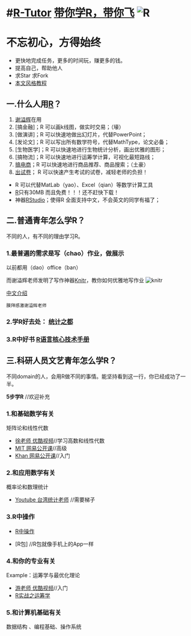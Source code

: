 #[R-Tutor](http://cran.r-project.org/doc/contrib/Liu-FAQ.pdf)
[带你学R，带你飞](http://yishuo.org/r/2012/01/19/how-to-learn-r-by-reading-books.html)
![R](https://pbs.twimg.com/profile_images/508630159461580801/SPEYeilx_400x400.jpeg)
=======

# 不忘初心，方得始终
 * 更快地完成任务，更多的时间玩，赚更多的钱。
 * 提高自己，帮助他人
 * 求Star 求Fork
 * [本文风格教程](https://github.com/harryprince/R-Tutor/tree/master/R-MarkDown)

## 一.什么人用[R](http://mirror.bjtu.edu.cn/cran/)？

1. [谢溢辉](http://yihui.name/cn/)在用
2. [搞金融]；R 可以画k线图，做实时交易；（壕）
3. [做演讲]；R 可以快速地做出幻灯片，代替PowerPoint；
4. [发论文]；R 可以写出所有数学符号，代替MathType，论文必备；
5. [生物医学]；R 可以快速地进行生物统计分析，画出优雅的图形；
6. [搞物流]；R 可以快速地进行运筹学计算，可视化最短路线；
7. [搞电商](http://www.bjt.name/2014/09/mail-from-audience/)；R 可以快速地进行商品推荐、商品搜索；（土豪）
8. [出试卷](http://www.loyhome.com/%E6%9C%89%E8%B6%A3%E7%9A%84r%E5%8C%85-%E8%AF%95%E5%8D%B7%E7%94%9F%E6%88%90%E5%99%A8-2/)； R 可以快速产生考试的试卷，减轻老师的负担！

* R 可以代替MatLab（yao）、Excel（qian）等数学计算工具
* [R](http://mirror.bjtu.edu.cn/cran/)只有30MB 而且免费！！！还不赶快下载！
* 神器[RStudio](http://www.rstudio.com/products/rstudio/download/)；使得R 全面支持中文，不会英文的同学有福了；

## 二.普通青年怎么学R？

不同的人，有不同的理由学习R。

### 1.最普遍的需求是写（chao）作业，做展示
以前都用（dao）office（ban）

而谢溢辉老师发明了写作神器[Knitr](http://yihui.name/knitr/)，教你如何优雅地写作业
![knitr](http://yihui.name/knitr/images/knit-logo.png)

[中文介绍]( http://cos.name/tag/knitr/)

```
膜拜感激谢溢辉老师
```

### 2.学R好去处：  [统计之都](http://cos.name)


### 3.R中好书 [R语言核心技术手册](http://item.jd.com/11520666.html?utm_source=p.yiqifa.com&utm_medium=tuiguang&utm_campaign=t_1_755954&utm_term=42fad2096e0d4ec99989abb0855e0248)

## 三.科研人员文艺青年怎么学R？

不同domain的人，会用R做不同的事情。能坚持看到这一行，你已经成功了一半。

**5步学R**   //欢迎补充

### 1.和基础数学有关

矩阵论和线性代数
* [徐老师 优酷视频](http://i.youku.com/u/UMTIwMTA4MDczNg==)//学习高数和线性代数
* [MIT 网易公开课](http://v.163.com/special/opencourse/daishu.html)//高级
* [Khan 网易公开课](http://v.163.com/special/Khan/linearalgebra.html)//入门

### 2.和应用数学有关

 概率论和数理统计
* [Youtube 台湾统计老师](https://www.youtube.com/channel/UCp4PY14p-zim26ACwfCzTvQ) //需要梯子

### 3.R中操作

* [R中操作](https://github.com/harryprince/R-Tutor/tree/master/R%26Matrix)

* [R包] //R包就像手机上的App一样

### 4.和你的专业有关

Example：运筹学与最优化理论 

* [游老师 优酷视频](http://i.youku.com/u/UMjA2MTkyNTA0/videos)//入门
*  [R实战之运筹学](https://github.com/harryprince/Operation-Research-with-R)

### 5.和计算机基础有关

数据结构 、编程基础、操作系统
